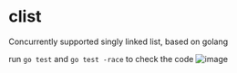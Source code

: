 # clist
Concurrently supported singly linked list, based on golang

run `go test` and `go test -race` to check the code
![image](https://user-images.githubusercontent.com/43197204/115980104-a6743380-a5bc-11eb-9a0c-e0e0c4d45946.png)
